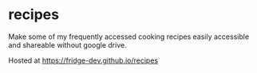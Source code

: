 # recipes

Make some of my frequently accessed cooking recipes easily accessible and shareable without google drive.

Hosted at https://fridge-dev.github.io/recipes
